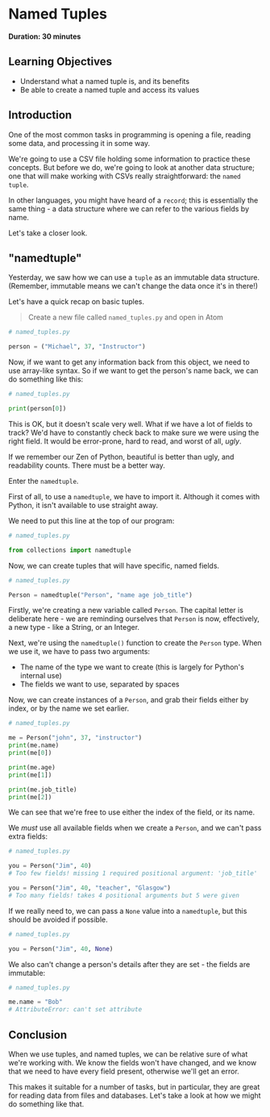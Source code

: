# Named Tuples

**Duration: 30 minutes**

## Learning Objectives
- Understand what a named tuple is, and its benefits
- Be able to create a named tuple and access its values


## Introduction

One of the most common tasks in programming is opening a file, reading some data, and processing it in some way.

We're going to use a CSV file holding some information to practice these concepts. But before we do, we're going to look at another data structure; one that will make working with CSVs really straightforward: the `named tuple`.

In other languages, you might have heard of a `record`; this is essentially the same thing - a data structure where we can refer to the various fields by name.

Let's take a closer look.

## "namedtuple"

Yesterday, we saw how we can use a `tuple` as an immutable data structure. (Remember, immutable means we can't change the data once it's in there!)

Let's have a quick recap on basic tuples.

> Create a new file called `named_tuples.py` and open in Atom

```python
# named_tuples.py

person = ("Michael", 37, "Instructor")
```

Now, if we want to get any information back from this object, we need to use array-like syntax. So if we want to get the person's name back, we can do something like this:

```python
# named_tuples.py

print(person[0])
```

This is OK, but it doesn't scale very well. What if we have a lot of fields to track? We'd have to constantly check back to make sure we were using the right field. It would be error-prone, hard to read, and worst of all, _ugly_.

If we remember our Zen of Python, beautiful is better than ugly, and readability counts. There must be a better way.

Enter the `namedtuple`.

First of all, to use a `namedtuple`, we have to import it. Although it comes with Python, it isn't available to use straight away.

We need to put this line at the top of our program:

```python
# named_tuples.py

from collections import namedtuple
```

Now, we can create tuples that will have specific, named fields.

```python
# named_tuples.py

Person = namedtuple("Person", "name age job_title")
```

Firstly, we're creating a new variable called `Person`. The capital letter is deliberate here - we are reminding ourselves that `Person` is now, effectively, a new type - like a String, or an Integer.

Next, we're using the `namedtuple()` function to create the `Person` type. When we use it, we have to pass two arguments:

* The name of the type we want to create (this is largely for Python's internal use)
* The fields we want to use, separated by spaces

Now, we can create instances of a `Person`, and grab their fields either by index, or by the name we set earlier.

```python
# named_tuples.py

me = Person("john", 37, "instructor")
print(me.name)
print(me[0])

print(me.age)
print(me[1])

print(me.job_title)
print(me[2])
```

We can see that we're free to use either the index of the field, or its name.

We _must_ use all available fields when we create a `Person`, and we can't pass extra fields:

```python
# named_tuples.py

you = Person("Jim", 40)
# Too few fields! missing 1 required positional argument: 'job_title'

you = Person("Jim", 40, "teacher", "Glasgow")
# Too many fields! takes 4 positional arguments but 5 were given
```

If we really need to, we can pass a `None` value into a `namedtuple`, but this should be avoided if possible.

```python
# named_tuples.py

you = Person("Jim", 40, None)
```

We also can't change a person's details after they are set - the fields are immutable:

```python
# named_tuples.py

me.name = "Bob"
# AttributeError: can't set attribute
```

## Conclusion

When we use tuples, and named tuples, we can be relative sure of what we're working with. We know the fields won't have changed, and we know that we need to have every field present, otherwise we'll get an error.

This makes it suitable for a number of tasks, but in particular, they are great for reading data from files and databases. Let's take a look at how we might do something like that.

